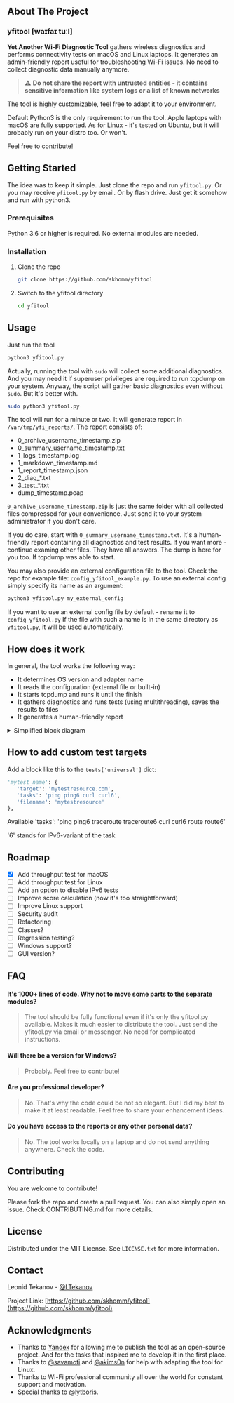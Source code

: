 <!-- ABOUT THE PROJECT -->
## About The Project
### yfitool [waɪfaɪ tuːl]
**Yet Another Wi-Fi Diagnostic Tool** gathers wireless diagnostics and performs connectivity tests on macOS and Linux laptops. It generates an admin-friendly report useful for troubleshooting Wi-Fi issues. No need to collect diagnostic data manually anymore.

> :warning: **Do not share the report with untrusted entities - it contains sensitive information like system logs or a list of known networks**

The tool is highly customizable, feel free to adapt it to your environment.

Default Python3 is the only requirement to run the tool. Apple laptops with macOS are fully supported. As for Linux - it's tested on Ubuntu, but it will probably run on your distro too. Or won't.

Feel free to contribute!

<!-- GETTING STARTED -->
## Getting Started

The idea was to keep it simple. Just clone the repo and run `yfitool.py`.
Or you may receive `yfitool.py` by email. Or by flash drive. Just get it somehow and run with python3.

### Prerequisites

Python 3.6 or higher is required. No external modules are needed.

### Installation

1. Clone the repo
   ```sh
   git clone https://github.com/skhomm/yfitool
   ```
2. Switch to the yfitool directory
   ```sh
   cd yfitool
   ```

<!-- USAGE EXAMPLES -->
## Usage

Just run the tool
```sh
python3 yfitool.py
```

Actually, running the tool with `sudo` will collect some additional diagnostics. And you may need it if superuser privileges are required to run tcpdump on your system. Anyway, the script will gather basic diagnostics even without `sudo`. But it's better with.
```sh
sudo python3 yfitool.py
```

The tool will run for a minute or two. It will generate report in `/var/tmp/yfi_reports/`. The report consists of:
- 0_archive_username_timestamp.zip
- 0_summary_username_timestamp.txt
- 1_logs_timestamp.log
- 1_markdown_timestamp.md
- 1_report_timestamp.json
- 2_diag_*.txt
- 3_test_*.txt
- dump_timestamp.pcap

`0_archive_username_timestamp.zip` is just the same folder with all collected files compressed for your convenience. Just send it to your system administrator if you don't care. 

If you do care, start with `0_summary_username_timestamp.txt`. It's a human-friendly report containing all diagnostics and test results.
If you want more - continue examing other files. They have all answers.
The dump is here for you too. If tcpdump was able to start.

You may also provide an external configuration file to the tool. Check the repo for example file: `config_yfitool_example.py`.
To use an external config simply specify its name as an argument:
```sh
python3 yfitool.py my_external_config
```

If you want to use an external config file by default - rename it to `config_yfitool.py`
If the file with such a name is in the same directory as `yfitool.py`, it will be used automatically.

<!-- HOW DOES IT WORK -->
## How does it work

In general, the tool works the following way:
- It determines OS version and adapter name
- It reads the configuration (external file or built-in)
- It starts tcpdump and runs it until the finish
- It gathers diagnostics and runs tests (using multithreading), saves the results to files
- It generates a human-friendly report

<details>
  <summary>Simplified block diagram</summary>
  Disclaimer.
  It is indeed simplified. And probably outdated. Many details omitted. You've been warned.

  ```mermaid
    graph TD;
        A["<h3>Get configuration from external file or built-in defaults, determine wireless adapter name</h3> read_config(), get_adapter_name(), set_constants()"]
        B["<h3>Create folders, enable logging, check capabilities</h3> initialize_system(), check_capabilities()"]
        C["<h3>Start tcpdump to capture everything while script works</h3> tcpdump_start()"]
        D["<h3>Get diagnostics according to DIAGNOSTICS dict, save results to report['diags'] and files</h3> run_simultaneous_collection(), get_diagnostics()"]
        E["<h3>Execute tests according to TESTS dict, save results to report['tests'] and files</h3> run_simultaneous_collection(), execute_test()"]
        F["<h3>Stop tcpdump, save pcap, read pcap applying filter, save results to report['tcpdump']</h3> tcpdump_finish()"]
        G["<h3>Parse report, calculate score, print highlights, save summary and .json to files</h3> parse_report(), calculate_score(), gather_highlights(), make_json()"]
        H["<h3>Make archive to simplify sharing</h3> make_archive()"]

        A-->B-->C-->D-->E-->F-->G-->H;
  ```
</details>

<!-- HOW TO ADD CUSTOM TEST TARGETS -->
## How to add custom test targets
Add a block like this to the `tests['universal']` dict:
```py
'mytest_name': {
   'target': 'mytestresource.com',
   'tasks': 'ping ping6 curl curl6',
   'filename': 'mytestresource'
},
```
Available 'tasks': 'ping ping6 traceroute traceroute6 curl curl6 route route6'

'6' stands for IPv6-variant of the task

<!-- ROADMAP -->
## Roadmap

- [x] Add throughput test for macOS
- [ ] Add throughput test for Linux
- [ ] Add an option to disable IPv6 tests
- [ ] Improve score calculation (now it's too straightforward)
- [ ] Improve Linux support
- [ ] Security audit
- [ ] Refactoring
- [ ] Classes?
- [ ] Regression testing?
- [ ] Windows support?
- [ ] GUI version?

<!-- FAQ -->
## FAQ
#### It's 1000+ lines of code. Why not to move some parts to the separate modules?
> The tool should be fully functional even if it's only the yfitool.py available. Makes it much easier to distribute the tool. Just send the yfitool.py via email or messenger. No need for complicated instructions.

#### Will there be a version for Windows?
> Probably. Feel free to contribute!

#### Are you professional developer?
> No. That's why the code could be not so elegant. But I did my best to make it at least readable. Feel free to share your enhancement ideas.

#### Do you have access to the reports or any other personal data?
> No. The tool works locally on a laptop and do not send anything anywhere. Check the code.

<!-- CONTRIBUTING -->
## Contributing

You are welcome to contribute!

Please fork the repo and create a pull request. You can also simply open an issue. Check CONTRIBUTING.md for more details.

<!-- LICENSE -->
## License

Distributed under the MIT License. See `LICENSE.txt` for more information.

<!-- CONTACT -->
## Contact
Leonid Tekanov - [@LTekanov](https://twitter.com/LTekanov)

Project Link: [https://github.com/skhomm/yfitool](https://github.com/skhomm/yfitool)

<!-- ACKNOWLEDGMENTS -->
## Acknowledgments

* Thanks to [Yandex](https://yandex.com/company/) for allowing me to publish the tool as an open-source project. And for the tasks that inspired me to develop it in the first place.
* Thanks to [@savamoti](https://github.com/Savamoti) and [@akims0n](https://github.com/akims0n) for help with adapting the tool for Linux.
* Thanks to Wi-Fi professional community all over the world for constant support and motivation.
* Special thanks to [@lytboris](https://github.com/lytboris).

